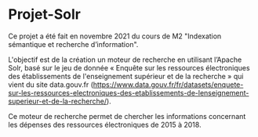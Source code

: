 # Projet-Solr
Ce projet a été fait en novembre 2021 du cours de M2 "Indexation sémantique et recherche d’information".  

L'objectif est de la création un moteur de recherche en utilisant l’Apache Solr, basé sur le jeu de donnée « Enquête sur les ressources électroniques des établissements de l'enseignement supérieur et de la recherche » qui vient du site data.gouv.fr (https://www.data.gouv.fr/fr/datasets/enquete-sur-les-ressources-electroniques-des-etablissements-de-lenseignement-superieur-et-de-la-recherche/).  

Ce moteur de recherche permet de chercher les informations concernant les dépenses des ressources électroniques de 2015 à 2018.  

